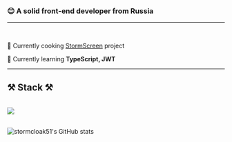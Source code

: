 <h3 align="left">😊 A solid front-end developer from Russia</h3>
<hr>
<br/>

<div align="left">
 
 🔭 Currently cooking [StormScreen](https://github.com/stormcloak51/StormScreen) project
 
 🌱 Currently learning **TypeScript, JWT**


 </div>

 <hr/>
 
<h2 align="left">⚒️ Stack ⚒️</h2>
<br/>
<div align="left">
    <img src="https://skillicons.dev/icons?i=html,sass,react,typescript,redux,figma,tailwind,git,npm" />
</div>

<br/>

![stormcloak51's GitHub stats](https://github-readme-stats.vercel.app/api?username=stormcloak51&show_icons=true&theme=radical)

